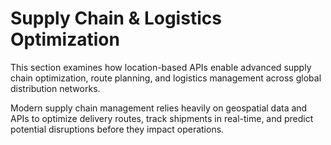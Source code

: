 # Supply Chain & Logistics Optimization

This section examines how location-based APIs enable advanced supply chain optimization, route planning, and logistics management across global distribution networks.

Modern supply chain management relies heavily on geospatial data and APIs to optimize delivery routes, track shipments in real-time, and predict potential disruptions before they impact operations.